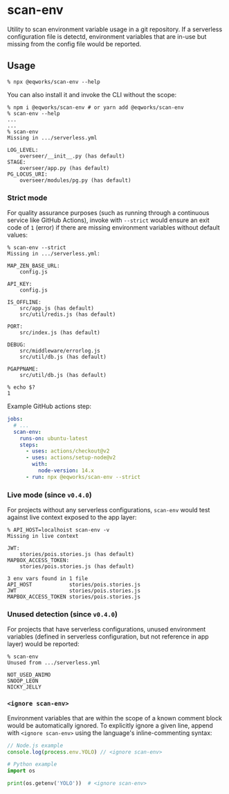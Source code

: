 # scan-env

Utility to scan environment variable usage in a git repository. If a serverless configuration file is detectd, environment variables that are in-use but missing from the config file would be reported.

## Usage

```shell
% npx @eqworks/scan-env --help
```

You can also install it and invoke the CLI without the scope:

```shell
% npm i @eqworks/scan-env # or yarn add @eqworks/scan-env
% scan-env --help
...
...
% scan-env
Missing in .../serverless.yml

LOG_LEVEL:
	overseer/__init__.py (has default)
STAGE:
	overseer/app.py (has default)
PG_LOCUS_URI:
	overseer/modules/pg.py (has default)
```

### Strict mode

For quality assurance purposes (such as running through a continuous service like GitHub Actions), invoke with `--strict` would ensure an exit code of `1` (error) if there are missing environment variables without default values:

```shell
% scan-env --strict
Missing in .../serverless.yml:

MAP_ZEN_BASE_URL:
	config.js

API_KEY:
	config.js

IS_OFFLINE:
	src/app.js (has default)
	src/util/redis.js (has default)

PORT:
	src/index.js (has default)

DEBUG:
	src/middleware/errorlog.js
	src/util/db.js (has default)

PGAPPNAME:
	src/util/db.js (has default)

% echo $?
1
```

Example GitHub actions step:

```yaml
jobs:
  # ...
  scan-env:
    runs-on: ubuntu-latest
    steps:
      - uses: actions/checkout@v2
      - uses: actions/setup-node@v2
        with:
          node-version: 14.x
      - run: npx @eqworks/scan-env --strict
```

### Live mode (since `v0.4.0`)

For projects without any serverless configurations, `scan-env` would test against live context exposed to the app layer:

```shell
% API_HOST=localhoist scan-env -v
Missing in live context

JWT:
	stories/pois.stories.js (has default)
MAPBOX_ACCESS_TOKEN:
	stories/pois.stories.js (has default)

3 env vars found in 1 file
API_HOST            stories/pois.stories.js
JWT                 stories/pois.stories.js
MAPBOX_ACCESS_TOKEN stories/pois.stories.js
```

### Unused detection (since `v0.4.0`)

For projects that have serverless configurations, unused environment variables (defined in serverless configuration, but not reference in app layer) would be reported:

```shell
% scan-env
Unused from .../serverless.yml

NOT_USED_ANIMO
SNOOP_LEON
NICKY_JELLY
```

### `<ignore scan-env>`

Environment variables that are within the scope of a known comment block would be automatically ignored. To explicitly ignore a given line, append with `<ignore scan-env>` using the language's inline-commenting syntax:

```js
// Node.js example
console.log(process.env.YOLO) // <ignore scan-env>
```

```python
# Python example
import os

print(os.getenv('YOLO'))  # <ignore scan-env>
```
